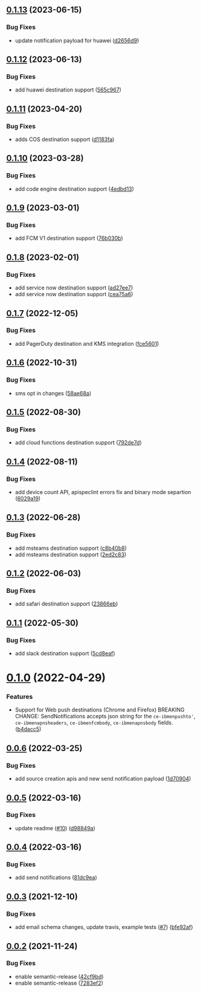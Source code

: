 ## [0.1.13](https://github.com/IBM/event-notifications-python-admin-sdk/compare/v0.1.12...v0.1.13) (2023-06-15)


### Bug Fixes

* update notification payload for huawei ([d2656d9](https://github.com/IBM/event-notifications-python-admin-sdk/commit/d2656d937fc923dae7f51f89e86e4bc057556869))

## [0.1.12](https://github.com/IBM/event-notifications-python-admin-sdk/compare/v0.1.11...v0.1.12) (2023-06-13)


### Bug Fixes

* add huawei destination support ([565c967](https://github.com/IBM/event-notifications-python-admin-sdk/commit/565c967e05971868bc623c7ab0c99d291f4958e2))

## [0.1.11](https://github.com/IBM/event-notifications-python-admin-sdk/compare/v0.1.10...v0.1.11) (2023-04-20)


### Bug Fixes

* adds COS destination support ([d1183fa](https://github.com/IBM/event-notifications-python-admin-sdk/commit/d1183fa4810c7c37096a9b2dc3385efff9ec4531))

## [0.1.10](https://github.com/IBM/event-notifications-python-admin-sdk/compare/v0.1.9...v0.1.10) (2023-03-28)


### Bug Fixes

* add code engine destination support ([4edbd13](https://github.com/IBM/event-notifications-python-admin-sdk/commit/4edbd13d880fe17591324925c1fb42799524bbd6))

## [0.1.9](https://github.com/IBM/event-notifications-python-admin-sdk/compare/v0.1.8...v0.1.9) (2023-03-01)


### Bug Fixes

* add FCM V1 destination support ([76b030b](https://github.com/IBM/event-notifications-python-admin-sdk/commit/76b030b5f261d53751c9e3caee5a6aa9f22689b0))

## [0.1.8](https://github.com/IBM/event-notifications-python-admin-sdk/compare/v0.1.7...v0.1.8) (2023-02-01)


### Bug Fixes

* add service now destination support ([ad27ee7](https://github.com/IBM/event-notifications-python-admin-sdk/commit/ad27ee77dc165bb85210d983fd712bcaacf2b058))
* add service now destination support ([cea75a6](https://github.com/IBM/event-notifications-python-admin-sdk/commit/cea75a6973bddad88d41a318097d6e689c370676))

## [0.1.7](https://github.com/IBM/event-notifications-python-admin-sdk/compare/v0.1.6...v0.1.7) (2022-12-05)


### Bug Fixes

* add PagerDuty destination and KMS integration ([fce5601](https://github.com/IBM/event-notifications-python-admin-sdk/commit/fce5601996b1928120dc607ae6609e23a327e5a7))

## [0.1.6](https://github.com/IBM/event-notifications-python-admin-sdk/compare/v0.1.5...v0.1.6) (2022-10-31)


### Bug Fixes

* sms opt in changes ([58ae68a](https://github.com/IBM/event-notifications-python-admin-sdk/commit/58ae68a6fac2756bbc94ff4d231e590bf4d0dd36))

## [0.1.5](https://github.com/IBM/event-notifications-python-admin-sdk/compare/v0.1.4...v0.1.5) (2022-08-30)


### Bug Fixes

* add cloud functions destination support ([792de7d](https://github.com/IBM/event-notifications-python-admin-sdk/commit/792de7dc9a219b750d55bc1c4bc46fcd65aab4b2))

## [0.1.4](https://github.com/IBM/event-notifications-python-admin-sdk/compare/v0.1.3...v0.1.4) (2022-08-11)


### Bug Fixes

* add device count API, apispeclint errors fix and binary mode separtion ([6029a19](https://github.com/IBM/event-notifications-python-admin-sdk/commit/6029a19dd4ad9c2738a553a9810dee5468af0549))

## [0.1.3](https://github.com/IBM/event-notifications-python-admin-sdk/compare/v0.1.2...v0.1.3) (2022-06-28)


### Bug Fixes

* add msteams destination support ([c8b40b8](https://github.com/IBM/event-notifications-python-admin-sdk/commit/c8b40b8576eafe29764588da0e712d14b6084b65))
* add msteams destination support ([2ed2c83](https://github.com/IBM/event-notifications-python-admin-sdk/commit/2ed2c83fbe1a7782f6018350bfb41c40eefd6030))

## [0.1.2](https://github.com/IBM/event-notifications-python-admin-sdk/compare/v0.1.1...v0.1.2) (2022-06-03)


### Bug Fixes

* add safari destination support ([23866eb](https://github.com/IBM/event-notifications-python-admin-sdk/commit/23866ebd1ea8bd046e444cb5a332c83b0ed5a1ac))

## [0.1.1](https://github.com/IBM/event-notifications-python-admin-sdk/compare/v0.1.0...v0.1.1) (2022-05-30)


### Bug Fixes

* add slack destination support ([5cd8eaf](https://github.com/IBM/event-notifications-python-admin-sdk/commit/5cd8eafc2907aaa5be1c6ec767d8156375f33e9a))

# [0.1.0](https://github.com/IBM/event-notifications-python-admin-sdk/compare/v0.0.6...v0.1.0) (2022-04-29)


### Features

* Support for Web push destinations (Chrome and Firefox)  BREAKING CHANGE: SendNotifications accepts json string for the `ce-ibmenpushto'`, `ce-ibmenapnsheaders`, `ce-ibmenfcmbody`, `ce-ibmenapnsbody` fields. ([b4dacc5](https://github.com/IBM/event-notifications-python-admin-sdk/commit/b4dacc59a9ae2c45b6f2f3f75091fdc2159ccd3c))

## [0.0.6](https://github.com/IBM/event-notifications-python-admin-sdk/compare/v0.0.5...v0.0.6) (2022-03-25)


### Bug Fixes

* add source creation apis and new send notification payload ([1d70904](https://github.com/IBM/event-notifications-python-admin-sdk/commit/1d70904e4d0a5f8e8c4105ee87cc2965cad4718a))

## [0.0.5](https://github.com/IBM/event-notifications-python-admin-sdk/compare/v0.0.4...v0.0.5) (2022-03-16)


### Bug Fixes

* update readme ([#10](https://github.com/IBM/event-notifications-python-admin-sdk/issues/10)) ([d98849a](https://github.com/IBM/event-notifications-python-admin-sdk/commit/d98849ae35660d3ccb9912bfaed4d84849ef4065))

## [0.0.4](https://github.com/IBM/event-notifications-python-admin-sdk/compare/v0.0.3...v0.0.4) (2022-03-16)


### Bug Fixes

* add send notifications ([81dc9ea](https://github.com/IBM/event-notifications-python-admin-sdk/commit/81dc9ea209d23b9b40e6e8580e9be85b270314ad))

## [0.0.3](https://github.com/IBM/event-notifications-python-admin-sdk/compare/v0.0.2...v0.0.3) (2021-12-10)


### Bug Fixes

* add email schema changes, update travis, example tests ([#7](https://github.com/IBM/event-notifications-python-admin-sdk/issues/7)) ([bfe92af](https://github.com/IBM/event-notifications-python-admin-sdk/commit/bfe92af3440346f74931a04caa2dcdd804106026))

## [0.0.2](https://github.com/IBM/event-notifications-python-admin-sdk/compare/v0.0.1...v0.0.2) (2021-11-24)


### Bug Fixes

* enable semantic-release ([42cf9bd](https://github.com/IBM/event-notifications-python-admin-sdk/commit/42cf9bde67f9366a771ffd78a6f73aabde07e5bf))
* enable semantic-release ([7283ef2](https://github.com/IBM/event-notifications-python-admin-sdk/commit/7283ef2097663650cba5716e4d883e923ff27cca))
